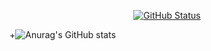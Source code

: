 <p align="center">
<a href="https://github.com/nguyenphuc22"><img alt="GitHub Status" src="https://github-readme-stats.vercel.app/api?username=nguyenphuc22&show_icons=true&bg_color=00000000"/></a>
</p>

+![Anurag's GitHub stats](https://github-readme-stats.vercel.app/api?username=nguyenphuc22&show_icons=true&bg_color=00000000)
